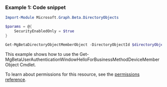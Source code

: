 ### Example 1: Code snippet

```powershell
Import-Module Microsoft.Graph.Beta.DirectoryObjects

$params = @{
	SecurityEnabledOnly = $true
}

Get-MgBetaDirectoryObjectMemberObject -DirectoryObjectId $directoryObjectId -BodyParameter $params
```
This example shows how to use the Get-MgBetaUserAuthenticationWindowHelloForBusinessMethodDeviceMemberObject Cmdlet.

To learn about permissions for this resource, see the [permissions reference](/graph/permissions-reference).


